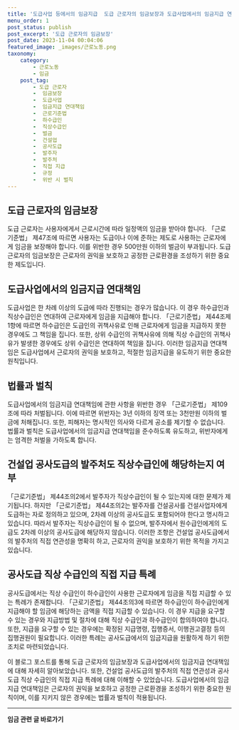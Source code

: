 ```yaml
---
title: '도급사업 등에서의 임금지급  도급 근로자의 임금보장과 도급사업에서의 임금지급 연대책임'
menu_order: 1
post_status: publish
post_excerpt: '도급 근로자의 임금보장'
post_date: 2023-11-04 00:04:06
featured_image: _images/근로노동.png
taxonomy:
    category:
        - 근로노동
        - 임금
    post_tag:
        - 도급 근로자
        -  임금보장
        -  도급사업
        -  임금지급 연대책임
        -  근로기준법
        -  하수급인
        -  직상수급인
        -  벌금
        -  건설업
        -  공사도급
        -  발주자
        -  발주처
        -  직접 지급
        -  규정
        -  위반 시 벌칙
---
```



도급 근로자의 임금보장
---------------------
도급 근로자는 사용자에게서 근로시간에 따라 일정액의 임금을 받아야 합니다. 「근로기준법」 제47조에 따르면 사용자는 도급이나 이에 준하는 제도로 사용하는 근로자에게 임금을 보장해야 합니다. 이를 위반한 경우 500만원 이하의 벌금이 부과됩니다. 도급 근로자의 임금보장은 근로자의 권익을 보호하고 공정한 근로환경을 조성하기 위한 중요한 제도입니다.

도급사업에서의 임금지급 연대책임
------------------------------
도급사업은 한 차례 이상의 도급에 따라 진행되는 경우가 많습니다. 이 경우 하수급인과 직상수급인은 연대하여 근로자에게 임금을 지급해야 합니다. 「근로기준법」 제44조제1항에 따르면 하수급인은 도급인의 귀책사유로 인해 근로자에게 임금을 지급하지 못한 경우에도 그 책임을 집니다. 또한, 상위 수급인의 귀책사유에 의해 직상 수급인의 귀책사유가 발생한 경우에도 상위 수급인은 연대하여 책임을 집니다. 이러한 임금지급 연대책임은 도급사업에서 근로자의 권익을 보호하고, 적절한 임금지급을 유도하기 위한 중요한 원칙입니다.

법률과 벌칙
----------
도급사업에서의 임금지급 연대책임에 관한 사항을 위반한 경우 「근로기준법」 제109조에 따라 처벌됩니다. 이에 따르면 위반자는 3년 이하의 징역 또는 3천만원 이하의 벌금에 처해집니다. 또한, 피해자는 명시적인 의사와 다르게 공소를 제기할 수 없습니다. 법률과 벌칙은 도급사업에서의 임금지급 연대책임을 준수하도록 유도하고, 위반자에게는 엄격한 처벌을 가하도록 합니다.

건설업 공사도급의 발주처도 직상수급인에 해당하는지 여부
--------------------------------------------------
「근로기준법」 제44조의2에서 발주자가 직상수급인이 될 수 있는지에 대한 문제가 제기됩니다. 하지만 「근로기준법」 제44조의2는 발주자를 건설공사를 건설사업자에게 도급하는 자로 정의하고 있으며, 2차례 이상의 공사도급도 포함되어야 한다고 명시하고 있습니다. 따라서 발주자는 직상수급인이 될 수 없으며, 발주자에서 원수급인에게의 도급도 2차례 이상의 공사도급에 해당하지 않습니다. 이러한 조항은 건설업 공사도급에서의 발주처의 직접 연관성을 명확히 하고, 근로자의 권익을 보호하기 위한 목적을 가지고 있습니다.

공사도급 직상 수급인의 직접 지급 특례
--------------------------------
공사도급에서는 직상 수급인이 하수급인이 사용한 근로자에게 임금을 직접 지급할 수 있는 특례가 존재합니다. 「근로기준법」 제44조의3에 따르면 하수급인이 하수급인에게 지급해야 할 임금에 해당하는 금액을 직접 지급할 수 있습니다. 이 경우 지급을 요구할 수 있는 경우와 지급방법 및 절차에 대해 직상 수급인과 하수급인이 합의하여야 합니다. 또한, 지급을 요구할 수 있는 경우에는 확정된 지급명령, 집행증서, 이행권고결정 등의 집행권원이 필요합니다. 이러한 특례는 공사도급에서의 임금지급을 원활하게 하기 위한 조치로 마련되었습니다.

이 블로그 포스트를 통해 도급 근로자의 임금보장과 도급사업에서의 임금지급 연대책임에 대해 자세히 알아보았습니다. 또한, 건설업 공사도급의 발주처의 직접 연관성과 공사도급 직상 수급인의 직접 지급 특례에 대해 이해할 수 있었습니다. 도급사업에서의 임금지급 연대책임은 근로자의 권익을 보호하고 공정한 근로환경을 조성하기 위한 중요한 원칙이며, 이를 지키지 않은 경우에는 법률과 벌칙이 적용됩니다.
<!-- wp:separator -->
<hr class="wp-block-separator has-alpha-channel-opacity"/>
<!-- /wp:separator -->

<!-- wp:group {"backgroundColor":"base","layout":{"type":"constrained"}} -->
<div class="wp-block-group has-base-background-color has-background"><!-- wp:paragraph {"align":"center","fontSize":"medium"} -->
<p class="has-text-align-center has-large-font-size"><strong>임금 관련 글 바로가기</strong></p>
<!-- /wp:paragraph -->


<!-- wp:latest-posts {"categories":[{"id":11225,"count":19,"description":"","link":"https://uknowlaw.com/category/%ec%9e%84%ea%b8%88/","name":"임금","slug":"임금","taxonomy":"category","parent":0,"meta":[],"_links":{"self":[{"href":"https://uknowlaw.com/wp-json/wp/v2/categories/11225"}],"collection":[{"href":"https://uknowlaw.com/wp-json/wp/v2/categories"}],"about":[{"href":"https://uknowlaw.com/wp-json/wp/v2/taxonomies/category"}],"wp:post_type":[{"href":"https://uknowlaw.com/wp-json/wp/v2/posts?categories=11225"}],"curies":[{"name":"wp","href":"https://api.w.org/{rel}","templated":true}]}}],"postsToShow":100,"excerptLength":28,"postLayout":"grid","columns":2,"featuredImageAlign":"left","featuredImageSizeSlug":"large","fontSize":18px} /--></div>
<!-- /wp:group -->